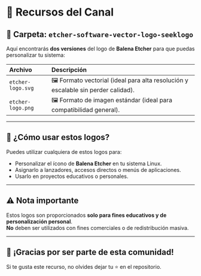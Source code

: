 # 🎨 Recursos del Canal

## 📁 Carpeta: `etcher-software-vector-logo-seeklogo`

Aquí encontrarás **dos versiones** del logo de **Balena Etcher** para que puedas personalizar tu sistema:

| Archivo | Descripción |
|:--------|:------------|
| `etcher-logo.svg` | 🖼️ Formato vectorial (ideal para alta resolución y escalable sin perder calidad). |
| `etcher-logo.png` | 🖼️ Formato de imagen estándar (ideal para compatibilidad general). |

---

## 🚀 ¿Cómo usar estos logos?

Puedes utilizar cualquiera de estos logos para:

- Personalizar el ícono de **Balena Etcher** en tu sistema Linux.
- Asignarlo a lanzadores, accesos directos o menús de aplicaciones.
- Usarlo en proyectos educativos o personales.

---

## ⚠️ Nota importante

Estos logos son proporcionados **solo para fines educativos y de personalización personal**.  
**No** deben ser utilizados con fines comerciales o de redistribución masiva.

---

## 🙌 ¡Gracias por ser parte de esta comunidad!

Si te gusta este recurso, no olvides dejar tu ⭐ en el repositorio.

